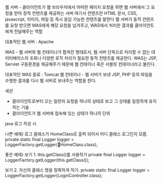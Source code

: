 웹 서버 - 클라이언트가 웹 브라우저에서 어떠한 페이지 요청을 하면 웹 서버에서 그 요청을 받아 정적 컨텐츠를 제공하는 서버
여기서 컨텐츠란 HTML 문서, CSS, javascript, 이미지, 파일 등 즉시 응답 가능한 컨텐츠를 말한다
웹 서버가 동적 컨텐츠를 요청 받으면 WAS에게 해당 요청을 넘겨주고, WAS에서 처리한 결과를 클라이언트에게 전달해주는 역할

대표적인 웹 서버 : Apache

WAS - 웹 서버와 웹 컨테이너가 합쳐진 형태로서, 웹 서버 단독으로 처리할 수 없는 데이터베이스의 조회나 다양한 로직 처리가 필요한 동적 컨텐츠를 제공한다.
WAS는 JSP, Servlet 구동환경을 제공해주기 때문에 웹 컨테이너 혹은 서블릿 컨테이너라고 불린다.

대표적인 WAS 종료 : Tomcat
웹 컨테이너 - 웹 서버가 보낸 JSP, PHP 등의 파일을 수행한 결과를 다시 웹 서버로 보내주는 역할을 한다.

세션 
  - 클라이언트로부터 오는 일련의 요청을 하나의 상태로 보고 그 상태를 일정하게 유지하는 기술
  - 클라이언트가 웹 서버에 접속해 있는 상태가 하나의 단위


java 로그 작성 시

나쁜 예제)
  로그 클래스가 HomeClass로 출력 되어서 어디 클래스 로그인지 모름.
private static final Logger logger = LoggerFactory.getLogger(HomeClass.class);
 
좋은 예제)
  보기 1. this.getClass()를 사용하기
private final Logger logger = LoggerFactory.getLogger(this.getClass());
 
  보기 2. 자신의 클래스 명을 정확하게 적기.
private static final Logger logger = LoggerFactory.getLogger(LoginController.class);
